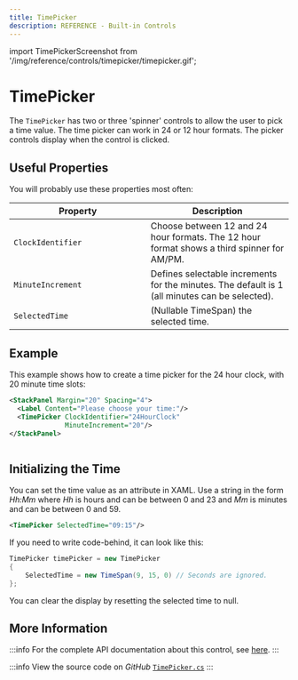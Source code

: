 ```yaml
---
title: TimePicker
description: REFERENCE - Built-in Controls
---
```


import TimePickerScreenshot from '/img/reference/controls/timepicker/timepicker.gif';

# TimePicker

The `TimePicker` has two or three 'spinner' controls to allow the user to pick a time value. The time picker can work in 24 or 12 hour formats. The picker controls display when the control is clicked.

## Useful Properties

You will probably use these properties most often:

<table><thead><tr><th width="231">Property</th><th>Description</th></tr></thead><tbody><tr><td><code>ClockIdentifier</code></td><td>Choose between 12 and 24 hour formats. The 12 hour format shows a third spinner for AM/PM.</td></tr><tr><td><code>MinuteIncrement</code></td><td>Defines selectable increments for the minutes. The default is 1 (all minutes can be selected).</td></tr><tr><td><code>SelectedTime</code></td><td>(Nullable TimeSpan) the selected time.</td></tr></tbody></table>

## Example

This example shows how to create a time picker for the 24 hour clock, with 20 minute time slots:

```xml
<StackPanel Margin="20" Spacing="4">
  <Label Content="Please choose your time:"/>
  <TimePicker ClockIdentifier="24HourClock"              
              MinuteIncrement="20"/>
</StackPanel>
```

<img src={TimePickerScreenshot} alt="" />

## **Initializing the Time**

You can set the time value as an attribute in XAML.  Use a string in the form _Hh:Mm_ where _Hh_ is hours and can be between 0 and 23 and _Mm_ is minutes and can be between 0 and 59.

```xml
<TimePicker SelectedTime="09:15"/>
```

If you need to write code-behind, it can look like this:

```csharp
TimePicker timePicker = new TimePicker
{
    SelectedTime = new TimeSpan(9, 15, 0) // Seconds are ignored.
};
```

You can clear the display by resetting the selected time to null.

## More Information

:::info
For the complete API documentation about this control, see [here](https://api-docs.avaloniaui.net/docs/T_Avalonia_Controls_TimePicker).
:::

:::info
View the source code on _GitHub_ [`TimePicker.cs`](https://github.com/AvaloniaUI/Avalonia/blob/master/src/Avalonia.Controls/DateTimePickers/TimePicker.cs)
:::
